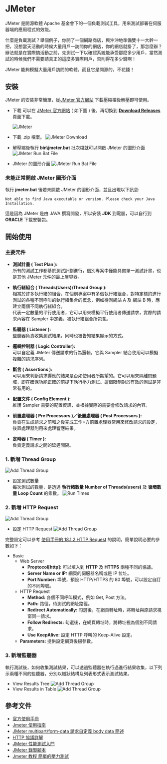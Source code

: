 # JMeter
JMeter 是開源軟體 Apache 基金會下的一個負載測試工具，用來測試部署在伺服器端的應用程式的效能。

什麼是負載測試？舉個例子，你開了一個網路商店，興沖沖地準備雙十一大幹一把，沒想當天活動的時候大量用戶一訪問你的網店，你的網店就掛了，那怎麼辦？辦法就是在實際搞活動之前，先測試一下以確認系統能承受那麼多少用戶，當然測試的時候我們不需要請真正的這麼多實際用戶，否則得花多少錢啊！  

JMeter 能夠模擬大量用戶訪問的軟體，而且它是開源的，不花錢！

## 安裝
JMeter 的安裝非常簡單，從[JMeter 官方網站][JMeter] 下載壓縮檔後解壓即可使用。

* 下載
可以在 [JMeter 官方網站][JMeter] ( 如下圖 ) 後，再切換到 **[Download Releases][Ref001]** 頁面下載。

    ![JMeter](../../images/20200511-JMeterStart/Image001.png)  

* 下載 .zip 檔案。
    ![JMeter Download](../../images/20200511-JMeterStart/Image002.png)

* 解壓縮後執行 **bin\jmeter.bat** 批次檔就可以開啟 JMeter 的圖形介面
    ![JMeter Run Bat File](../../images/20200511-JMeterStart/Image003.png)

* JMeter 的圖形介面
    ![JMeter Run Bat File](../../images/20200511-JMeterStart/Image004.png)

### 未能正常開啟 JMeter 圖形介面
執行 **jmeter.bat** 後若未開啟 JMeter 的圖形介面，並且出現以下訊息:

    Not able to find Java executable or version. Please check your Java Installation.

這是因為 JMeter 是由 JAVA 撰寫開發，所以安裝 **JDK** 到電腦，可以自行到 **ORACLE** 下載安裝包。

## 開始使用
### 主要元件
* **測試計畫 ( Test Plan ):**  
所有的測試工作都基於測試計劃進行，個別專案中僅能具備單一測試計畫，也是其他 JMeter 元件的最上層容器。

* **執行緒組合 ( Threads(Users)\Thread Group ):**  
相當於許多執行緒的組合，在個別專案中有多個執行緒組合，對特定標的進行測試的各種不同呼叫的執行緒集合的概念，例如待測網站 A 及 網站 B 時，應建立兩個不同執行緒組合。  
代表一定數量的平行使用者，它可以用來模擬平行使用者傳送請求，實際的請求內容在 Sampler 中定義，被執行緒組合所包含。

* **監聽器 ( Listener ):**   
監聽器負責收集測試結果，同時也被告知結果顯示的方式。

* **邏輯控制器 ( Logic Controller):**  
可以自定義 JMeter 傳送請求的行為邏輯，它與 Sampler 結合使用可以模擬複雜的請求序列。
* **斷言 ( Assertions ):**  
可以用來判斷請求響應的結果是否如使用者所期望的。它可以用來隔離問題域，即在確保功能正確的前提下執行壓力測試。這個限制對於有效的測試是非常有用的。
* **配置文件 ( Config Element ):**  
維護 Sampler 需要的配置資訊，並根據實際的需要會修改請求的內容。
* **前置處理器 ( Pre Processors )／後置處理器 (  Post Processors ):**   
負責在生成請求之前和之後完成工作=方前置處理器常用來修改請求的設定，後置處理器則用來處理響應結果。
* **定時器 ( Timer ):**  
負責定義請求之間的延遲間隔。


### 1. 新增 Thread Group
![Add Thread Group](../../images/20200511-JMeterStart/Image101.png)
* 設定測試數量  
每次測試的數量，是透過 **執行緒數量 Number of Threads(users)** 及 **循環數量 Loop Count** 的乘數。
![Run Times](../../images/20200511-JMeterStart/Image103.png)  

### 2. 新增 HTTP Request
![Add Thread Group](../../images/20200511-JMeterStart/Image102.png)

* 設定 HTTP Request 
![Add Thread Group](../../images/20200511-JMeterStart/Image104.png)

完整設定可以參考 [使用手冊的 18.1.2 HTTP Request][Ref004] 的說明，簡單說明必要的參數如下：  
* Basic    
    * Web Server
        * **Proptocol[http]:** 可以填入到 **HTTP** 及 **HTTPS** 兩種不同的協議。
        * **Server Name or IP:** 網頁的伺服器名稱或是 IP 位址。
        * **Port Number:** 埠號，預設 HTTP/HTTPS 的 80 埠號，可以設定自訂的不同埠號。
    * HTTP Request
        * **Method:** 各個不同呼叫模式，例如 Get, Post 方法。
        * **Path:** 路徑，待測試的網址路徑。
        * **Redirect Automatically:** 勾選後，在網頁轉址時，將轉址與原請求視窗同一請求。
        * **Follow Redirects:** 勾選後，在網頁轉址時，將轉址視為個別不同請求。
        * **Use KeepAlive:** 設定 HTTP 呼叫的 Keep-Alive 設定。
    * **Parameters:** 提供設定網頁後綴參數。
### 3. 新增監聽器
執行測試後，如何收集測試結果，可以透過監聽器在執行過進行結果收集，以下列示兩種不同的監聽器，分別以樹狀結構及列表形式表示測試結果。
* View Results Tree
![Add Thread Group](../../images/20200511-JMeterStart/Image105.png)
* View Results in Table
![Add Thread Group](../../images/20200511-JMeterStart/Image106.png)


## 參考文件
* [官方使用手冊][JMeterManual]
* [Jmeter 使用指南][Ref002]
* [JMeter multipart/form-data 請求自定義 body data 簡述][Ref003]
* [HTTP 協議詳解][Ref005]
* [JMeter 性能測試入門][Ref006]
* [JMeter 錄製腳本][Ref007]
* [Jmeter 教程 簡單的壓力測試][Ref008]

[JMeter]:https://jmeter.apache.org/
[JMeterManual]:https://jmeter.apache.org/usermanual/index.html

[Ref001]:https://jmeter.apache.org/download_jmeter.cgi
[Ref002]:https://www.cnblogs.com/st-leslie/p/5185376.html
[Ref003]:https://www.itread01.com/content/1541152143.html
[Ref004]:http://svn.apache.org/repos/asf/jmeter/tags/v2_8/docs/usermanual/component_reference.html#HTTP_Request
[Ref005]:https://www.cnblogs.com/TankXiao/archive/2012/02/13/2342672.html
[Ref006]:https://www.cnblogs.com/TankXiao/p/4045439.html
[Ref007]:https://www.cnblogs.com/TankXiao/p/4064289.html
[Ref008]:https://www.cnblogs.com/TankXiao/p/4059378.html
